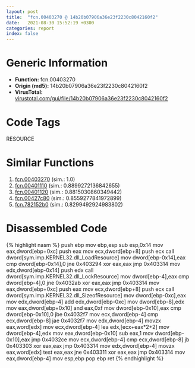 ```yaml
---
layout: post
title:  "fcn.00403270 @ 14b20b07906a36e23f2230c8042160f2"
date:   2021-08-30 15:52:19 +0300
categories: report
index: false
---
```


# Generic Information
- **Function:** fcn.00403270
- **Origin (md5):** 14b20b07906a36e23f2230c8042160f2
- **VirusTotal:** [virustotal.com/gui/file/14b20b07906a36e23f2230c8042160f2][virustotal_ref]

# Code Tags
<span class="tag" id="RESOURCE">RESOURCE</span>


# Similar Functions

1. [fcn.00403270][similar_1_ref] (sim.: 1.0)
2. [fcn.00401110][similar_2_ref] (sim.: 0.8899272136842655)
3. [fcn.00401120][similar_3_ref] (sim.: 0.8815030860349442)
4. [fcn.00427c80][similar_4_ref] (sim.: 0.8559277841972899)
5. [fcn.782152b0][similar_5_ref] (sim.: 0.8299492924983802)


# Disassembled Code

{% highlight nasm %}
push ebp
mov ebp,esp
sub esp,0x14
mov eax,dword[ebp+0xc]
push eax
mov ecx,dword[ebp+8]
push ecx
call dword[sym.imp.KERNEL32.dll_LoadResource]
mov dword[ebp-0x14],eax
cmp dword[ebp-0x14],0
jne 0x403294
xor eax,eax
jmp 0x403314
mov edx,dword[ebp-0x14]
push edx
call dword[sym.imp.KERNEL32.dll_LockResource]
mov dword[ebp-4],eax
cmp dword[ebp-4],0
jne 0x4032ab
xor eax,eax
jmp 0x403314
mov eax,dword[ebp+0xc]
push eax
mov ecx,dword[ebp+8]
push ecx
call dword[sym.imp.KERNEL32.dll_SizeofResource]
mov dword[ebp-0xc],eax
mov edx,dword[ebp-4]
add edx,dword[ebp-0xc]
mov dword[ebp-8],edx
mov eax,dword[ebp+0x10]
and eax,0xf
mov dword[ebp-0x10],eax
cmp dword[ebp-0x10],0
jbe 0x4032f7
mov ecx,dword[ebp-4]
cmp ecx,dword[ebp-8]
jae 0x4032f7
mov edx,dword[ebp-4]
movzx eax,word[edx]
mov ecx,dword[ebp-4]
lea edx,[ecx+eax*2+2]
mov dword[ebp-4],edx
mov eax,dword[ebp-0x10]
sub eax,1
mov dword[ebp-0x10],eax
jmp 0x4032ce
mov ecx,dword[ebp-4]
cmp ecx,dword[ebp-8]
jb 0x403303
xor eax,eax
jmp 0x403314
mov edx,dword[ebp-4]
movzx eax,word[edx]
test eax,eax
jne 0x403311
xor eax,eax
jmp 0x403314
mov eax,dword[ebp-4]
mov esp,ebp
pop ebp
ret 
{% endhighlight %}


[similar_1_ref]: /report/fcn.00403270@c60344b51fa39a329b92557d24ff7670
[similar_2_ref]: /report/fcn.00401110@be7fba7cc724acf4ae2900d99e0fc9c3
[similar_3_ref]: /report/fcn.00401120@1160595edb203a63cb2ca3ce2ff04f47
[similar_4_ref]: /report/fcn.00427c80@279a61b1e76da49531f1f16fd1102a2d
[similar_5_ref]: /report/fcn.782152b0@ebea46c6b17785efc2ebcb24ad99656c
[virustotal_ref]: https://www.virustotal.com/gui/file/14b20b07906a36e23f2230c8042160f2